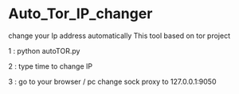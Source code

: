 # Auto_Tor_IP_changer
change your Ip address automatically  This tool based on tor project


1 : python autoTOR.py

2 : type time to change IP

3 : go to your browser / pc  change sock proxy to 127.0.0.1:9050

